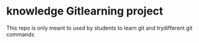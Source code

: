 # knowledge Gitlearning project

This repo is only meant to used by students to learn git and trydifferent git commands
